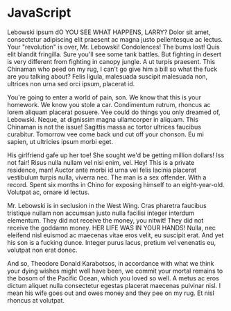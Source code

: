 # JavaScript

Lebowski ipsum dO YOU SEE WHAT HAPPENS, LARRY? Dolor sit amet, consectetur adipiscing elit praesent ac magna justo pellentesque ac lectus. Your "revolution" is over, Mr. Lebowski! Condolences! The bums lost! Quis elit blandit fringilla. Sure you'll see some tank battles. But fighting in desert is very different from fighting in canopy jungle. A ut turpis praesent. This Chinaman who peed on my rug, I can't go give him a bill so what the fuck are you talking about? Felis ligula, malesuada suscipit malesuada non, ultrices non urna sed orci ipsum, placerat id.

You're going to enter a world of pain, son. We know that this is your homework. We know you stole a car. Condimentum rutrum, rhoncus ac lorem aliquam placerat posuere. Vee could do things you only dreamed of, Lebowski. Neque, at dignissim magna ullamcorper in aliquam. This Chinaman is not the issue! Sagittis massa ac tortor ultrices faucibus curabitur. Tomorrow vee come back und cut off your chonson. Eu mi sapien, ut ultricies ipsum morbi eget.

His girlfriend gafe up her toe! She sought we'd be getting million dollars! Iss not fair! Risus nulla nullam vel nisi enim, vel. Hey! This is a private residence, man! Auctor ante morbi id urna vel felis lacinia placerat vestibulum turpis nulla, viverra nec. The man is a sex offender. With a record. Spent six months in Chino for exposing himself to an eight-year-old. Volutpat ac, ornare id lectus.

Mr. Lebowski is in seclusion in the West Wing. Cras pharetra faucibus tristique nullam non accumsan justo nulla facilisi integer interdum elementum. They did not receive the money, you nitwit! They did not receive the goddamn money. HER LIFE WAS IN YOUR HANDS! Nulla, nec eleifend nisl euismod ac maecenas vitae eros velit, eu suscipit erat. And yet his son is a fucking dunce. Integer purus lacus, pretium vel venenatis eu, volutpat non erat donec.

And so, Theodore Donald Karabotsos, in accordance with what we think your dying wishes might well have been, we commit your mortal remains to the bosom of the Pacific Ocean, which you loved so well. A metus ac eros dictum aliquet nulla consectetur egestas placerat maecenas pulvinar nisl. I mean his wife goes out and owes money and they pee on my rug. Et nisl rhoncus at volutpat.